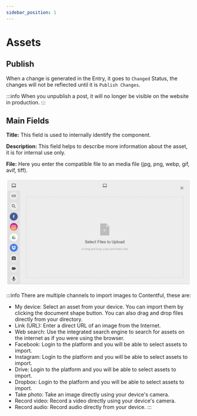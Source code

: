 ```yaml
---
sidebar_position: 1
---
```


# Assets

## Publish

When a change is generated in the Entry, it goes to `Changed` Status, the changes will not be reflected until it is `Publish Changes`.

:::info
When you unpublish a post, it will no longer be visible on the website in production.
:::

## Main Fields

**Title:** This field is used to internally identify the component.

**Description:** This field helps to describe more information about the asset, it is for internal use only.

**File:** Here you enter the compatible file to an media file (jpg, png, webp, gif, avif, tiff).

![Import Asset](/img/screen12.png)

:::info
There are multiple channels to import images to Contentful, these are:

- My device: Select an asset from your device. You can import them by clicking the document shape button. You can also drag and drop files directly from your directory.
- Link (URL): Enter a direct URL of an image from the Internet.
- Web search: Use the integrated search engine to search for assets on the internet as if you were using the browser.
- Facebook: Login to the platform and you will be able to select assets to import.
- Instagram: Login to the platform and you will be able to select assets to import.
- Drive: Login to the platform and you will be able to select assets to import.
- Dropbox: Login to the platform and you will be able to select assets to import.
- Take photo: Take an image directly using your device's camera.
- Record video: Record a video directly using your device's camera.
- Record audio: Record audio directly from your device.
:::
